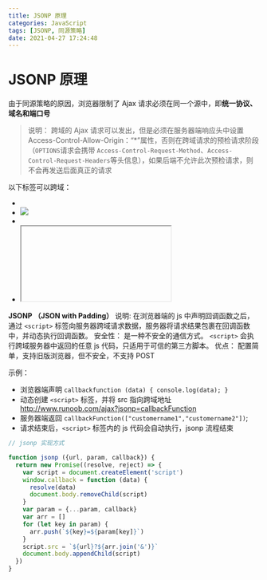 ```yaml
---
title: JSONP 原理
categories: JavaScript
tags: [JSONP, 同源策略]
date: 2021-04-27 17:24:48
---
```


# JSONP 原理

由于同源策略的原因，浏览器限制了 Ajax 请求必须在同一个源中，即**统一协议、域名和端口号**

> 说明： 跨域的 Ajax 请求可以发出，但是必须在服务器端响应头中设置  Access-Control-Allow-Origin：“*”属性，否则在跨域请求的预检请求阶段（`OPTIONS`请求会携带 `Access-Control-Request-Method`、`Access-Control-Request-Headers`等头信息），如果后端不允许此次预检请求，则不会再发送后面真正的请求


以下标签可以跨域：
* <script src="..."></script>
* <img src="..." />
* <link rel="stylesheet" href="...">
* <iframe></iframe>

**JSONP （JSON with Padding）**
说明: 在浏览器端的 js 中声明回调函数之后，通过 `<script>` 标签向服务器跨域请求数据，服务器将请求结果包裹在回调函数中，并动态执行回调函数。
安全性： 是一种不安全的通信方式。 `<script>` 会执行跨域服务器中返回的任意 js 代码，只适用于可信的第三方脚本。
优点： 配置简单，支持旧版浏览器，但不安全，不支持 POST


示例：
* 浏览器端声明 `callbackfunction (data) { console.log(data); }`
* 动态创建 `<script>` 标签，并将 src 指向跨域地址 http://www.runoob.com/ajax?jsonp=callbackFunction
* 服务器端返回 `callbackFunction(["customername1","customername2"])`;
* 请求结束后，`<script>` 标签内的 js 代码会自动执行，jsonp 流程结束


```js
// jsonp 实现方式

function jsonp ({url, param, callback}) {
  return new Promise((resolve, reject) => {
    var script = document.createElement('script')
    window.callback = function (data) {
      resolve(data)
      document.body.removeChild(script)
    }
    var param = {...param, callback}
    var arr = []
    for (let key in param) {
      arr.push(`${key}=${param[key]}`)
    }
    script.src = `${url}?${arr.join('&')}`
    document.body.appendChild(script)
  })
}
```